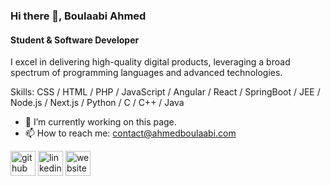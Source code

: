### Hi there 👋, Boulaabi Ahmed
#### Student & Software Developer
I excel in delivering high-quality digital products, leveraging a broad spectrum of programming languages and advanced technologies.

Skills: CSS / HTML / PHP / JavaScript / Angular / React / SpringBoot / JEE / Node.js / Next.js / Python / C / C++ / Java 

- 🔭 I’m currently working on this page. 
- 📫 How to reach me: contact@ahmedboulaabi.com 


[<img src='https://cdn.jsdelivr.net/npm/simple-icons@3.0.1/icons/github.svg' alt='github' height='40'>](https://github.com/ahmedBoulaabi)  [<img src='https://cdn.jsdelivr.net/npm/simple-icons@3.0.1/icons/linkedin.svg' alt='linkedin' height='40'>](https://www.linkedin.com/in/ahmed-boulaabi/)  [<img src='https://cdn.jsdelivr.net/npm/simple-icons@3.0.1/icons/icloud.svg' alt='website' height='40'>](ahmedboulaabi.com)  


<!--
**ahmedBoulaabi/ahmedBoulaabi** is a ✨ _special_ ✨ repository because its `README.md` (this file) appears on your GitHub profile.

Here are some ideas to get you started:

- 🔭 I’m currently working on ...
- 🌱 I’m currently learning ...
- 👯 I’m looking to collaborate on ...
- 🤔 I’m looking for help with ...
- 💬 Ask me about ...
- 📫 How to reach me: ...
- 😄 Pronouns: ...
- ⚡ Fun fact: ...
-->
